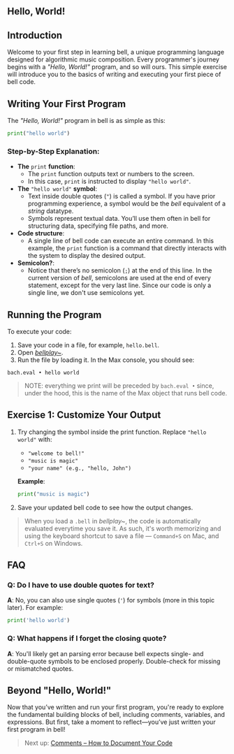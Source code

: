 ## Hello, World!

## Introduction

Welcome to your first step in learning bell, a unique programming language designed for algorithmic music composition. Every programmer's journey begins with a _"Hello, World!"_ program, and so will ours. This simple exercise will introduce you to the basics of writing and executing your first piece of bell code.

## Writing Your First Program

The _"Hello, World!"_ program in bell is as simple as this:

```py
print("hello world")
```

### Step-by-Step Explanation:

- **The** `print` **function**:
  - The `print` function outputs text or numbers to the screen.
  - In this case, `print` is instructed to display `"hello world"`.
- **The** `"hello world"` **symbol**:
  - Text inside double quotes (`"`) is called a symbol. If you have prior programming experience, a symbol would be the _bell_ equivalent of a _string_ datatype.
  - Symbols represent textual data. You’ll use them often in bell for structuring data, specifying file paths, and more.
- **Code structure**:
  - A single line of bell code can execute an entire command. In this example, the `print` function is a command that directly interacts with the system to display the desired output.
- **Semicolon?**:
  - Notice that there’s no semicolon (`;`) at the end of this line. In the current version of _bell_, semicolons are used at the end of every statement, except for the very last line. Since our code is only a single line, we don't use semicolons yet.

## Running the Program

To execute your code:

1. Save your code in a file, for example, `hello.bell`.
2. Open [_bellplay~_](https://github.com/felipetovarhenao/bellplay/releases/latest).
3. Run the file by loading it. In the Max console, you should see:

```
bach.eval • hello world
```

> NOTE: everything we print will be preceded by `bach.eval •` since, under the hood, this is the name of the Max object that runs bell code.

## Exercise 1: Customize Your Output

1. Try changing the symbol inside the print function. Replace `"hello world"` with:

   - `"welcome to bell!"`
   - `"music is magic"`
   - `"your name" (e.g., "hello, John")`

   **Example**:

   ```py
   print("music is magic")
   ```

2. Save your updated bell code to see how the output changes.

> When you load a `.bell` in _bellplay~_, the code is automatically evaluated everytime you save it. As such, it's worth memorizing and using the keyboard shortcut to save a file — `Command+S` on Mac, and `Ctrl+S` on Windows.

## FAQ

### Q: Do I have to use double quotes for text?

**A**: No, you can also use single quotes (`'`) for symbols (more in this topic later). For example:

```py
print('hello world')
```

### Q: What happens if I forget the closing quote?

**A**: You'll likely get an parsing error because bell expects single- and double-quote symbols to be enclosed properly. Double-check for missing or mismatched quotes.

## Beyond "Hello, World!"

Now that you’ve written and run your first program, you're ready to explore the fundamental building blocks of bell, including comments, variables, and expressions. But first, take a moment to reflect—you’ve just written your first program in bell!

> Next up: [Comments – How to Document Your Code](02_comments.md)

